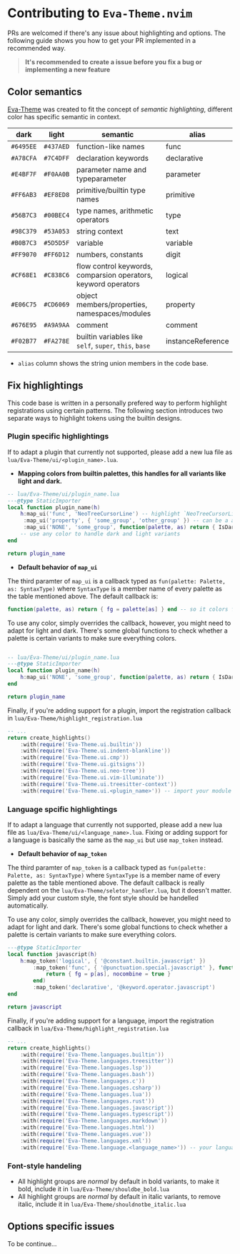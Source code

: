 # Contributing to `Eva-Theme.nvim`

PRs are welcomed if there's any issue about highlighting and options. The following guide shows you how to get your PR implemented in a recommended way.

> **It's recommended to create a issue before you fix a bug or implementing a new feature**

## Color semantics

[Eva-Theme](https://github.com/fisheva/Eva-Theme) was created to fit the concept of *semantic highlighting*, different color has specific semantic in context.

|dark|light|semantic|alias|
|---|---|---|---|
|`#6495EE`|`#437AED`|function-like names|func|
|`#A78CFA`|`#7C4DFF`|declaration keywords|declarative|
|`#E4BF7F`|`#F0AA0B`|parameter name and typeparameter|parameter|
|`#FF6AB3`|`#EF8ED8`|primitive/builtin type names|primitive|
|`#56B7C3`|`#00BEC4`|type names, arithmetic operators|type|
|`#98C379`|`#53A053`|string context|text|
|`#B0B7C3`|`#5D5D5F`|variable|variable|
|`#FF9070`|`#FF6D12`|numbers, constants|digit|
|`#CF68E1`|`#C838C6`|flow control keywords, comparsion operators, keyword operators|logical|
|`#E06C75`|`#CD6069`|object members/properties, namespaces/modules|property|
|`#676E95`|`#A9A9AA`|comment|comment|
|`#F02B77`|`#FA278E`|builtin variables like `self`, `super`, `this`, `base`|instanceReference|

- `alias` column shows the string union members in the code base.

## Fix highlightings

This code base is written in a personally prefered way to perform highlight registrations using certain patterns.
The following section introduces two separate ways to highlight tokens using the builtin designs.

### Plugin specific highlightings

If to adapt a plugin that currently not supported, please add a new lua file as `lua/Eva-Theme/ui/<plugin_name>.lua`.

- **Mapping colors from builtin palettes, this handles for all variants like light and dark.**

```lua
-- lua/Eva-Theme/ui/plugin_name.lua
---@type StaticImporter
local function plugin_name(h)
    h:map_ui('func', 'NeoTreeCursorLine') -- highlight `NeoTreeCursorLine` with the color `func` from a palette
     :map_ui('property', { 'some_group', 'other_group' }) -- can be a array that maps multiple highlight groups with a same rule
     :map_ui('NONE', 'some_group', function(palette, as) return { IsDark(palette) and 'red' or 'blue' })
    -- use any color to handle dark and light variants
end

return plugin_name
```

- **Default behavior of `map_ui`**

The third paramter of `map_ui` is a callback typed as `fun(palette: Palette, as: SyntaxType)` where `SyntaxType` is a member name of every palette as the table mentioned above.
The default callback is:

```lua
function(palette, as) return { fg = palette[as] } end -- so it colors foreground by default using specific palette color
```

To use any color, simply overrides the callback, however, you might need to adapt for light and dark.
There's some global functions to check whether a palette is certain variants to make sure everything colors.

```lua

-- lua/Eva-Theme/ui/plugin_name.lua
---@type StaticImporter
local function plugin_name(h)
    h:map_ui('NONE', 'some_group', function(palette, as) return { IsDark(palette) and 'red' or 'blue' })
end

return plugin_name
```

Finally, if you're adding support for a plugin, import the registration callback in `lua/Eva-Theme/highlight_registration.lua`

```lua
-- ...
return create_highlights()
    :with(require('Eva-Theme.ui.builtin'))
    :with(require('Eva-Theme.ui.indent-blankline'))
    :with(require('Eva-Theme.ui.cmp'))
    :with(require('Eva-Theme.ui.gitsigns'))
    :with(require('Eva-Theme.ui.neo-tree'))
    :with(require('Eva-Theme.ui.vim-illuminate'))
    :with(require('Eva-Theme.ui.treesitter-context'))
    :with(require('Eva-Theme.ui.<plugin_name>')) -- import your module here
```

### Language spcific highlightings

If to adapt a language that currently not supported, please add a new lua file as `lua/Eva-Theme/ui/<language_name>.lua`.
Fixing or adding support for a language is basically the same as the `map_ui` but use `map_token` instead.

- **Default behavior of `map_token`**

The third paramter of `map_token` is a callback typed as `fun(palette: Palette, as: SyntaxType)` where `SyntaxType` is a member name of every palette as the table mentioned above.
The default callback is really dependent on the `lua/Eva-Theme/seletor_handler.lua`, but it doesn't matter. Simply add your custom style, the font style should be handelled automatically.

To use any color, simply overrides the callback, however, you might need to adapt for light and dark.
There's some global functions to check whether a palette is certain variants to make sure everything colors.

```lua
---@type StaticImporter
local function javascript(h)
    h:map_token('logical', { '@constant.builtin.javascript' })
        :map_token('func', { '@punctuation.special.javascript' }, function(p, as)
            return { fg = p[as], nocombine = true }
        end)
        :map_token('declarative', '@keyword.operator.javascript')
end

return javascript
```

Finally, if you're adding support for a language, import the registration callback in `lua/Eva-Theme/highlight_registration.lua`

```lua
-- ...
return create_highlights()
    :with(require('Eva-Theme.languages.builtin'))
    :with(require('Eva-Theme.languages.treesitter'))
    :with(require('Eva-Theme.languages.lsp'))
    :with(require('Eva-Theme.languages.bash'))
    :with(require('Eva-Theme.languages.c'))
    :with(require('Eva-Theme.languages.csharp'))
    :with(require('Eva-Theme.languages.lua'))
    :with(require('Eva-Theme.languages.rust'))
    :with(require('Eva-Theme.languages.javascript'))
    :with(require('Eva-Theme.languages.typescript'))
    :with(require('Eva-Theme.languages.markdown'))
    :with(require('Eva-Theme.languages.html'))
    :with(require('Eva-Theme.languages.vue'))
    :with(require('Eva-Theme.languages.xml'))
    :with(require('Eva-Theme.language.<language_name>')) -- your language here!
```

### Font-style handeling

- All highlight groups are *normal* by default in bold variants, to make it bold, include it in `lua/Eva-Theme/shouldbe_bold.lua`
- All highlight groups are *normal* by default in italic variants, to remove italic, include it in `lua/Eva-Theme/shouldnotbe_italic.lua`

## Options specific issues

To be continue...
